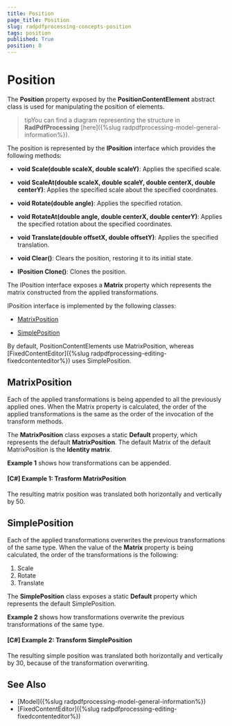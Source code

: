 ```yaml
---
title: Position
page_title: Position
slug: radpdfprocessing-concepts-position
tags: position
published: True
position: 8
---
```


# Position



The __Position__ property exposed by the __PositionContentElement__ abstract class is used for manipulating the position of elements.
      

>tipYou can find a diagram representing the structure in __RadPdfProcessing__ [here]({%slug radpdfprocessing-model-general-information%}).
        

The position is represented by the __IPosition__ interface which provides the following methods:      



- __void Scale(double scaleX, double scaleY)__: Applies the specified scale.

- __void ScaleAt(double scaleX, double scaleY, double centerX, double centerY)__: Applies the specified scale about the specified coordinates.

- __void Rotate(double angle)__: Applies the specified rotation.

- __void RotateAt(double angle, double centerX, double centerY)__: Applies the specified rotation about the specified coordinates.

- __void Translate(double offsetX, double offsetY)__: Applies the specified translation.

- __void Clear()__: Clears the position, restoring it to its initial state.

- __IPosition Clone()__: Clones the position.
      

The IPosition interface exposes a __Matrix__ property which represents the matrix constructed from the applied transformations.
      

IPosition interface is implemented by the following classes:
      

* [MatrixPosition](#matrixposition)

* [SimplePosition](#simpleposition)

By default, PositionContentElements use MatrixPosition, whereas [FixedContentEditor]({%slug radpdfprocessing-editing-fixedcontenteditor%}) uses SimplePosition.
      

## MatrixPosition

Each of the applied transformations is being appended to all the previously applied ones. When the Matrix property is calculated, the order of the applied transformations is the same as the order of the invocation of the transform methods.
        

The __MatrixPosition__ class exposes a static __Default__ property, which represents the default __MatrixPosition__. The default Matrix of the default MatrixPosition is the __Identity matrix__.
        

__Example 1__ shows how transformations can be appended.
        

#### __[C#] Example 1: Trasform MatrixPosition__

<snippet id='pdf-matrix-position'/>



The resulting matrix position was translated both horizontally and vertically by 50.
        

## SimplePosition

Each of the applied transformations overwrites the previous transformations of the same type. When the value of the __Matrix__ property is being calculated, the order of the transformations is the following:
        

1. Scale
1. Rotate    
1. Translate
            

The __SimplePosition__ class exposes a static __Default__ property which represents the default SimplePosition.
        

__Example 2__ shows how transformations overwrite the previous transformations of the same type.
        

#### __[C#] Example 2: Transform SimplePosition__

<snippet id='pdf-simple-position'/>



The resulting simple position was translated both horizontally and vertically by 30, because of the transformation overwriting.
        

## See Also

 * [Model]({%slug radpdfprocessing-model-general-information%})
 * [FixedContentEditor]({%slug radpdfprocessing-editing-fixedcontenteditor%})
